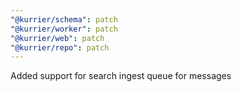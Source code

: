 ```yaml
---
"@kurrier/schema": patch
"@kurrier/worker": patch
"@kurrier/web": patch
"@kurrier/repo": patch
---
```


Added support for search ingest queue for messages
